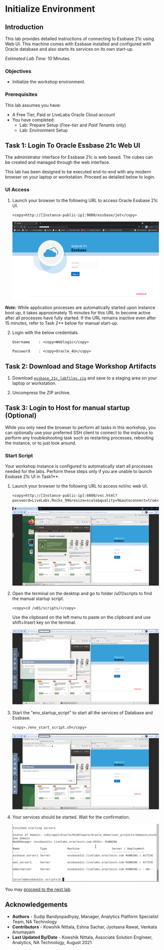 # Initialize Environment

## Introduction

This lab provides detailed instructions of connecting to Essbase 21c using Web UI. This machine comes with Essbase installed and configured with Oracle database and also starts its services on its own start-up.

*Estimated Lab Time:* 10 Minutes.

### Objectives
- Initialize the workshop environment.

### Prerequisites
This lab assumes you have:
- A Free Tier, Paid or LiveLabs Oracle Cloud account
- You have completed:
    - Lab: Prepare Setup (*Free-tier* and *Paid Tenants* only)
    - Lab: Environment Setup

## Task 1: Login To Oracle Essbase 21c Web UI
The administrator interface for Essbase 21c is web based. The cubes can be created and managed through the web interface.

This lab has been designed to be executed end-to-end with any modern browser on your laptop or workstation. Proceed as detailed below to login.

### UI Access
1. Launch your browser to the following URL to access Oracle Essbase 21c UI.  

    ```
    <copy>http://[Instance-public-ip]:9000/essbase/jet</copy>
    ```

    ![](./images/ess-environment1.png " ")

***Note:*** While application processes are automatically started upon instance boot up, it takes approximately 15 minutes for this URL to become active after all processes have fully started. If the URL remains inactive even after 15 minutes, refer to Task 2** below for manual start-up.

2. Login with the below credentials.
    ```
    Username	: <copy>Weblogic</copy>
    ```

    ```
    Password	: <copy>Oracle_4U</copy>
    ````

## Task 2: Download and Stage Workshop Artifacts


1. Download [`essbase_21c_labfiles.zip`](https://objectstorage.us-ashburn-1.oraclecloud.com/p/51DwosGpWuwiHMYKbcgWcxsHkBaYipTRlGh-bcMSTVaCfVBwDwYoRfA4VpPSh7LR/n/natdsecurity/b/labs-files/o/essbase_21c_labfiles.zip) and save to a staging area on your laptop or workstation.

2. Uncompress the ZIP archive.


## Task 3: Login to Host for manual startup (Optional)
While you only need the browser to perform all tasks in this workshop, you can optionally use your preferred SSH client to connect to the instance to perform any troubleshooting task such as restarting processes, rebooting the instance, or to just look around.

### Start Script

​Your workshop instance is configured to automatically start all processes needed for the labs. Perform these steps only if you are unable to launch Essbase 21c UI in Task1**.

1. Launch your browser to the following URL to access noVnc web UI.

    ```
    <copy>http://[Instance-public-ip]:6080/vnc.html?password=LiveLabs.Rocks_99&resize=scale&quality=9&autoconnect=true</copy>
    ```
   ​![](./images/ess-environment2.png " ")

2.  Open the terminal on the desktop and go to folder /u01/scripts to find the manual startup script.

    ```
    <copy>cd /u01/scripts/</copy>
    ```

    Use the clipboard on the left menu to paste on the clipboard and use shift+Insert key on the terminal.

    ![](./images/ess-environment3.png " ")

3.  Start the "env_startup_script" to start all the services of Database and Essbase.

    ```
    <copy>./env_start_script.sh</copy>
    ```

    ![](./images/ess-environment4.png " ")

4.  Your services should be started. Wait for the confirmation.

    ![](./images/ess-environment5.png " ")

You may [proceed to the next lab](#next).

## Acknowledgements

- **Authors** - Sudip Bandyopadhyay, Manager, Analytics Platform Specialist Team, NA Technology
- **Contributors** - Kowshik Nittala, Eshna Sachar, Jyotsana Rawat, Venkata Anumayam
- **Last Updated By/Date** - Kowshik Nittala, Associate Solution Engineer, Analytics, NA Technology, August 2021
